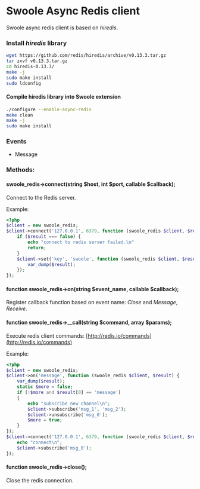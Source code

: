 # Swoole Async Redis client

Swoole async redis client is based on *hiredis*.

### Install *hiredis* library

``` bash
wget https://github.com/redis/hiredis/archive/v0.13.3.tar.gz
tar zxvf v0.13.3.tar.gz
cd hiredis-0.13.3/
make -j
sudo make install
sudo ldconfig
```

#### Compile hiredis library into Swoole extension

``` bash
./configure --enable-async-redis
make clean
make -j
sudo make install
```

### Events

* Message

### Methods:

#### swoole_redis->connect(string $host, int $port, callable $callback);

Connect to the Redis server.

Example:

``` php
<?php
$client = new swoole_redis;
$client->connect('127.0.0.1', 6379, function (swoole_redis $client, $result) {
    if ($result === false) {
        echo "connect to redis server failed.\n"
        return;
    }
    $client->set('key', 'swoole', function (swoole_redis $client, $result) {
        var_dump($result);
    });
});
```

#### function swoole_redis->on(string $event_name, callable $callback);

Register callback function based on event name: *Close* and *Message*, *Receive*.

#### function swoole_redis->__call(string $command, array $params);

Execute redis client commands: [http://redis.io/commands](http://redis.io/commands)

Example:

``` php
<?php
$client = new swoole_redis;
$client->on('message', function (swoole_redis $client, $result) {
    var_dump($result);
    static $more = false;
    if (!$more and $result[0] == 'message')
    {
        echo "subscribe new channel\n";
        $client->subscribe('msg_1', 'msg_2');
        $client->unsubscribe('msg_0');
        $more = true;
    }
});
$client->connect('127.0.0.1', 6379, function (swoole_redis $client, $result) {
    echo "connect\n";
    $client->subscribe('msg_0');
});
```

#### function swoole_redis->close();

Close the redis connection.
